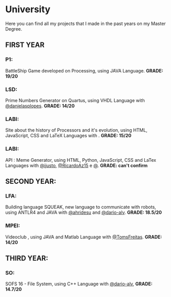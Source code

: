 # University

Here you can find all my projects that I made in the past years on my Master Degree.

## FIRST YEAR
### P1: 
BattleShip Game developed on Processing, using JAVA Language. **GRADE: 19/20**

### LSD: 
Prime Numbers Generator on Quartus, using VHDL Language with [@danielasplopes](https://github.com/danielasplopes). **GRADE: 14/20**

### LABI: 
Site about the history of Processors and it's evolution, using HTML, JavaScript, CSS and LaTeX Languages with . **GRADE: 15/20**

### LABI:
API : Meme Generator, using HTML, Python, JavaScript, CSS and LaTex Languages with [@ijusto](https://github.com/ijusto), [@RicardoAz15](https://github.com/RicardoAz15) e [@](https://github.com/). **GRADE: can't confirm**

## SECOND YEAR:
### LFA: 
Building language SQUEAK, new language to communicate with robots, using ANTLR4 and JAVA with [@ahridesu](https://github.com/ahridesu) and [@dario-alv](https://github.com/dario-alv). **GRADE: 18.5/20**

### MPEI:
Videoclub , using JAVA and Matlab Language with [@TomsFreitas](https://github.com/TomsFreitas). **GRADE: 14/20**

## THIRD YEAR:
### SO:
SOFS 16 - File System, using C++ Language with [@dario-alv](https://github.com/dario-alv), **GRADE: 14.7/20**
